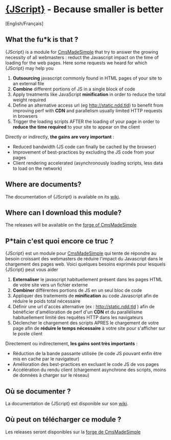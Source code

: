 ﻿[{JScript}](http://dev.cmsmadesimple.org/projects/jscript) - Because smaller is better
==================================================

[English/Français]

What the fu*k is that ?
--------------------------------------

{JScript} is a module for [CmsMadeSimple](http://www.cmsmadesimple.org) that try to answer the growing necessity of all webmasters : reduct the Javascript impact on the time of loading for the web pages. Here some requests we heard for which {JScript} may help you  

1. **Outsourcing** javascript commonly found in HTML pages of your site to an external file
2. **Combine** different portions of JS in a single block of code
3. Apply treatments like JavaScript **minification** in order to reduce the total weight required
4. Define an alternative access url (eg http://static.ndd.tld) to benefit from improving perf with **CDN** and parallelism usually limited HTTP requests in browsers
5. Trigger the loading scripts AFTER the loading of your page in order to **reduce the time required** to your site to appear on the client

Directly or indirectly, **the gains are very important** :

- Reduced bandwidth (JS code can finally be cached by the browser)
- Improvement of best-practices by excluding the JS code from your pages
- Client rendering accelerated (asynchronously loading scripts, less data to load on the network)

Where are documents?
---------------

The documentation of {JScript} is available on its [wiki](https://github.com/besstiolle/jscript/wiki).

Where can I download this module?
---------------

The releases will be available on the [forge of CmsMadeSimple](http://dev.cmsmadesimple.org/projects/jscript)



P*tain c'est quoi encore ce truc ?
--------------------------------------

{JScript} est un module pour [CmsMadeSimple](http://www.cmsmadesimple.org) qui tente de répondre au besoin croissant des webmasters de réduire l'impact du Javascript dans le chargement des pages web. Voici quelques besoins exprimés pour lesquels {JScript} peut vous aider

1. **Externaliser** le javascript habituellement présent dans les pages HTML de votre site vers un fichier externe
2. **Combiner** différentes portions de JS en un seul bloc de code
3. Appliquer des traitements de **minification** au code Javascript afin de réduire le poids total nécessaire
4. Définir une url d'accès alternative (ex : http://static.ndd.tld ) afin de bénéficier d'amélioration de perf d'un **CDN** et du parallélisme habituellement limité des requêtes HTTP dans les navigateurs
5. Déclencher le chargement des scripts APRES le chargement de votre page afin de **réduire le temps nécessaire** à votre site pour s'afficher sur le poste client

Directement ou indirectement, **les gains sont très importants** :

- Réduction de la bande passante utilisée (le code JS pouvant enfin être mis en cache par le navigateur)
- Amélioration des best-practices en excluant le code JS de vos pages
- Accélération du rendu client (chargement asynchrone des scripts, moins de données à charger sur le réseau)

Où se documenter ?
---------------

La documentation de {JScript} est disponible sur son [wiki](https://github.com/besstiolle/jscript/wiki).

Où peut on télécharger ce module ?
---------------

Les releases seront disponibles sur la [forge de CmsMadeSimple](http://dev.cmsmadesimple.org/projects/jscript)
